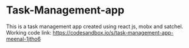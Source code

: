 # Task-Management-app

This is a task management app created using react js, mobx and satchel.
Working code link: https://codesandbox.io/s/task-management-app-meenal-1jtho6
